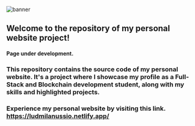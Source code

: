 ![banner](proyecto-pagina-web-personal\img\home\img-home-medium.png)

## Welcome to the repository of my personal website project!
####  Page under development.

### This repository contains the source code of my personal website. It's a project where I showcase my profile as a Full-Stack and Blockchain development student, along with my skills and highlighted projects.

### Experience my personal website by visiting this link. https://ludmilanussio.netlify.app/
